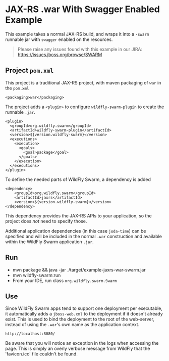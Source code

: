 # JAX-RS .war With Swagger Enabled Example

This example takes a normal JAX-RS build, and wraps it into
a `-swarm` runnable jar with `swagger` enabled on the resources.

> Please raise any issues found with this example in our JIRA:
> https://issues.jboss.org/browse/SWARM

## Project `pom.xml`

This project is a traditional JAX-RS project, with maven packaging
of `war` in the `pom.xml`

    <packaging>war</packaging>

The project adds a `<plugin>` to configure `wildfly-swarm-plugin` to
create the runnable `.jar`.

    <plugin>
      <groupId>org.wildfly.swarm</groupId>
      <artifactId>wildfly-swarm-plugin</artifactId>
      <version>${version.wildfly-swarm}</version>
      <executions>
        <execution>
          <goals>
            <goal>package</goal>
          </goals>
        </execution>
      </executions>
    </plugin>

To define the needed parts of WildFly Swarm, a dependency is added

    <dependency>
        <groupId>org.wildfly.swarm</groupId>
        <artifactId>jaxrs</artifactId>
        <version>${version.wildfly-swarm}</version>
    </dependency>

This dependency provides the JAX-RS APIs to your application, so the
project does *not* need to specify those.

Additional application dependencies (in this case `joda-time`) can be
specified and will be included in the normal `.war` construction and available
within the WildFly Swarm application `.jar`.

## Run

* mvn package && java -jar ./target/example-jaxrs-war-swarm.jar
* mvn wildfly-swarm:run
* From your IDE, run class `org.wildfly.swarm.Swarm`

## Use

Since WildFly Swarm apps tend to support one deployment per executable, it
automatically adds a `jboss-web.xml` to the deployment if it doesn't already
exist.  This is used to bind the deployment to the root of the web-server,
instead of using the `.war`'s own name as the application context.

    http://localhost:8080/

Be aware that you will notice an exception in the logs when accessing the page.
This is simply an overly verbose message from WildFly that the 'favicon.ico' file couldn't be found.
